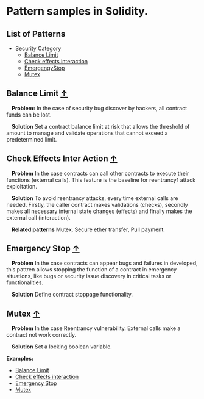 # Pattern samples in Solidity.

## <a name="list-of-patterns">List of Patterns</a>

* Security Category
	* [Balance Limit](#BalanceLimit)
	* [Check effects interaction](#CheckEffectsInterAction)
	* [EmergengyStop](#EmergencyStop)
	* [Mutex](#Mutex)
    
## <a name="BalanceLimit">Balance Limit</a> [&#8593;](#list-of-patterns)

&emsp;**Problem:** In the case of security bug discover by hackers, all contract funds can be lost. 

&emsp;**Solution** Set a contract balance limit at risk that allows the threshold of amount to manage and validate operations that cannot exceed a predetermined limit.

## <a name="CheckEffectsInterAction">Check Effects Inter Action</a> [&#8593;](#list-of-patterns)

&emsp;**Problem** In the case contracts can call other contracts to execute their functions (external calls).
This feature is the baseline for reentrancy1 attack exploitation.

&emsp;**Solution** To avoid reentrancy attacks, every time external calls are needed. Firstly, the caller contract makes validations (checks), secondly makes all necessary internal state changes (effects) and finally makes the external call (interaction).

&emsp;**Related patterns** Mutex, Secure ether transfer, Pull payment.

## <a name="EmergencyStop">Emergency Stop</a> [&#8593;](#list-of-patterns)

&emsp;**Problem** In the case contracts can appear bugs and failures in developed, this pattren allows stopping the function of a contract in emergency situations, like bugs or security issue discovery in critical tasks or functionalities.

&emsp;**Solution** Define contract stoppage functionality. 

## <a name="Mutex">Mutex</a> [&#8593;](#list-of-patterns)
&emsp;**Problem** In the case Reentrancy vulnerability. External calls make a contract not work correctly.

&emsp;**Solution** Set a locking boolean variable.

**Examples:**
* [Balance Limit](./contracts/BalanceLimit.sol)
* [Check effects interaction](./contracts/CheckEffectsInteraction.sol)
* [Emergency Stop](./contracts/EmergencyStop.sol)
* [Mutex](./contracts/Mutex)
